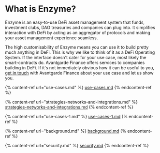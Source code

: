 # What is Enzyme?

Enzyme is an easy-to-use DeFi asset management system that funds, investment clubs, DAO treasuries and companies can plug into. It simplifies interaction with DeFi by acting as an aggregator of protocols and making your asset management experience seamless.&#x20;



The high customisability of Enzyme means you can use it to build pretty much anything in DeFi. This is why we like to think of it as a DeFi Operating System.  If the interface doesn't cater for your use case, most likely the smart-contracts do. Avantgarde Finance offers services to companies building in DeFi. If it's not immediately obvious how it can be useful to you, [get in touch](https://app.gitbook.com/u/cNJyWoq7JFfSPTKZZVaS6XQUv7u2) with Avantgarde Finance about your use case and let us show you.





{% content-ref url="use-cases.md" %}
[use-cases.md](use-cases.md)
{% endcontent-ref %}

{% content-ref url="strategies-networks-and-integrations.md" %}
[strategies-networks-and-integrations.md](strategies-networks-and-integrations.md)
{% endcontent-ref %}

{% content-ref url="use-cases-1.md" %}
[use-cases-1.md](use-cases-1.md)
{% endcontent-ref %}

{% content-ref url="background.md" %}
[background.md](background.md)
{% endcontent-ref %}

{% content-ref url="security.md" %}
[security.md](security.md)
{% endcontent-ref %}
